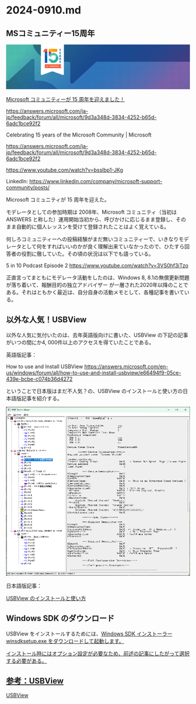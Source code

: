 # 2024-0910.md

## MSコミュニティー15周年

![MSコミュニティー15周年ロゴ](img/6812eP.png)

[Microsoft コミュニティーが 15 周年を迎えました！](https://answers.microsoft.com/ja-jp/feedback/forum/all/microsoft/9d3a348d-3834-4252-b65d-6adc1bce92f2)

https://answers.microsoft.com/ja-jp/feedback/forum/all/microsoft/9d3a348d-3834-4252-b65d-6adc1bce92f2

Celebrating 15 years of the Microsoft Community | Microsoft

https://answers.microsoft.com/ja-jp/feedback/forum/all/microsoft/9d3a348d-3834-4252-b65d-6adc1bce92f2

https://www.youtube.com/watch?v=bsslbp1-JKg

LinkedIn: 
https://www.linkedin.com/company/microsoft-support-community/posts/

Microsoft コミュニティが 15 周年を迎えた。

モデレータとしての参加時期は 2008年、Microsoft コミュニティ（当初はANSWERS と称した）運用開始当初から、呼びかけに応じるまま登録し、そのまま自動的に個人レッスンを受けて登録されたことはよく覚えている。

何しろコミュニティーへの投稿経験がまだ無いコミュニティーで、いきなりモデレータとして何をすればいいのかが良く理解出来ていなかったので、ひたすら回答者の役割に徹していた。その頃の状況は以下でも語っている。

5 in 10 Podcast Episode 2 
https://www.youtube.com/watch?v=3VS0hf3iTzo

正直言ってまともにモデレータ活動をしたのは、Windows 8, 8.1の無償更新問題が落ち着いて、報酬目的の独立アドバイザー が一層された2020年以降のことである。それはともかく最近は、自分自身の活動メモとして、各種記事を書いている。

## 以外な人気！USBView

以外な人気に気付いたのは、去年英語版向けに書いた、USBView の下記の記事がいつの間にか4, 000件以上のアクセスを得ていたことである。

英語版記事：

How to use and Install USBView
https://answers.microsoft.com/en-us/windows/forum/all/how-to-use-and-install-usbview/e66494f9-05ce-439e-bcbe-c074b36d4272

ということで日本版はまだ不人気？の、USBView のインストールと使い方の日本語版記事を紹介する。

[![UsbView表示例](img/eusbview-e92p.png)](img/eusbview-e92.png)

日本語版記事：

[USBView のインストールと使い方](https://answers.microsoft.com/ja-jp/windows/forum/all/usbview/4bb21726-b0ab-49c8-91d0-bbe700320bf6)

## Windows SDK のダウンロード

USBView をインストールするためには、<a href="https://developer.microsoft.com/ja-jp/windows/downloads/windows-sdk/" target="_blank">Windows SDK インストーラー winsdksetup.exe をダウンロードして起動します。

インストール時にはオプション設定が必要なため、前述の記事にしたがって選択する必要がある。

## 参考：USBView

<a href="https://learn.microsoft.com/ja-jp/windows-hardware/drivers/debugger/usbview?WT.mc_id=WDIT-MVP-35878" target="_blank">USBView</a>
